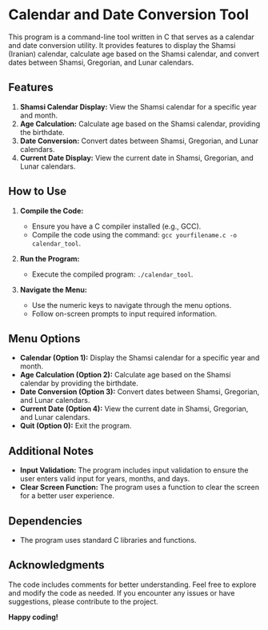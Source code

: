 # Calendar and Date Conversion Tool

This program is a command-line tool written in C that serves as a calendar and date conversion utility. It provides features to display the Shamsi (Iranian) calendar, calculate age based on the Shamsi calendar, and convert dates between Shamsi, Gregorian, and Lunar calendars.

## Features

1. **Shamsi Calendar Display:** View the Shamsi calendar for a specific year and month.
2. **Age Calculation:** Calculate age based on the Shamsi calendar, providing the birthdate.
3. **Date Conversion:** Convert dates between Shamsi, Gregorian, and Lunar calendars.
4. **Current Date Display:** View the current date in Shamsi, Gregorian, and Lunar calendars.

## How to Use

1. **Compile the Code:**
    - Ensure you have a C compiler installed (e.g., GCC).
    - Compile the code using the command: `gcc yourfilename.c -o calendar_tool`.

2. **Run the Program:**
    - Execute the compiled program: `./calendar_tool`.

3. **Navigate the Menu:**
    - Use the numeric keys to navigate through the menu options.
    - Follow on-screen prompts to input required information.

## Menu Options

- **Calendar (Option 1):** Display the Shamsi calendar for a specific year and month.
- **Age Calculation (Option 2):** Calculate age based on the Shamsi calendar by providing the birthdate.
- **Date Conversion (Option 3):** Convert dates between Shamsi, Gregorian, and Lunar calendars.
- **Current Date (Option 4):** View the current date in Shamsi, Gregorian, and Lunar calendars.
- **Quit (Option 0):** Exit the program.

## Additional Notes

- **Input Validation:** The program includes input validation to ensure the user enters valid input for years, months, and days.
- **Clear Screen Function:** The program uses a function to clear the screen for a better user experience.

## Dependencies

- The program uses standard C libraries and functions.

## Acknowledgments

The code includes comments for better understanding. Feel free to explore and modify the code as needed. If you encounter any issues or have suggestions, please contribute to the project.

**Happy coding!**